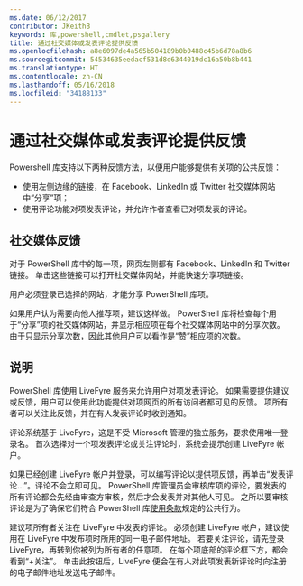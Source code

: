 ```yaml
---
ms.date: 06/12/2017
contributor: JKeithB
keywords: 库,powershell,cmdlet,psgallery
title: 通过社交媒体或发表评论提供反馈
ms.openlocfilehash: a8e6097de4a565b504189b0b0488c45b6d78a8b6
ms.sourcegitcommit: 54534635eedacf531d8d6344019dc16a50b8b441
ms.translationtype: HT
ms.contentlocale: zh-CN
ms.lasthandoff: 05/16/2018
ms.locfileid: "34188133"
---
```

# <a name="providing-feedback-via-social-media-or-comments"></a>通过社交媒体或发表评论提供反馈

Powershell 库支持以下两种反馈方法，以便用户能够提供有关项的公共反馈：

- 使用左侧边缘的链接，在 Facebook、LinkedIn 或 Twitter 社交媒体网站中“分享”项；
- 使用评论功能对项发表评论，并允许作者查看已对项发表的评论。

## <a name="social-media-feedback"></a>社交媒体反馈

对于 PowerShell 库中的每一项，网页左侧都有 Facebook、LinkedIn 和 Twitter 链接。
单击这些链接可以打开社交媒体网站，并能快速分享项链接。

用户必须登录已选择的网站，才能分享 PowerShell 库项。

如果用户认为需要向他人推荐项，建议这样做。
PowerShell 库将检查每个用于“分享”项的社交媒体网站，并显示相应项在每个社交媒体网站中的分享次数。
由于只显示分享次数，因此其他用户可以看作是“赞”相应项的次数。


## <a name="comments"></a>说明

PowerShell 库使用 LiveFyre 服务来允许用户对项发表评论。
如果需要提供建议或反馈，用户可以使用此功能提供对项网页的所有访问者都可见的反馈。
项所有者可以关注此反馈，并在有人发表评论时收到通知。

评论系统基于 LiveFyre，这是不受 Microsoft 管理的独立服务，要求使用唯一登录名。
首次选择对一个项发表评论或关注评论时，系统会提示创建 LiveFyre 帐户。

如果已经创建 LiveFyre 帐户并登录，可以编写评论以提供项反馈，再单击“发表评论...”。评论不会立即可见。
PowerShell 库管理员会审核库项的评论，要发表的所有评论都会先经由审查方审核，然后才会发表并对其他人可见。
之所以要审核评论是为了确保它们符合 PowerShell 库[使用条款](https://www.powershellgallery.com/policies/Terms)规定的公共行为。

建议项所有者关注在 LiveFyre 中发表的评论。
必须创建 LiveFyre 帐户，建议使用在 LiveFyre 中发布项时所用的同一电子邮件地址。
若要关注评论，请先登录 LiveFyre，再转到你被列为所有者的任意项。
在每个项底部的评论框下方，都会看到“+关注”。
单击此按钮后，LiveFyre 便会在有人对此项发表新评论时向注册的电子邮件地址发送电子邮件。